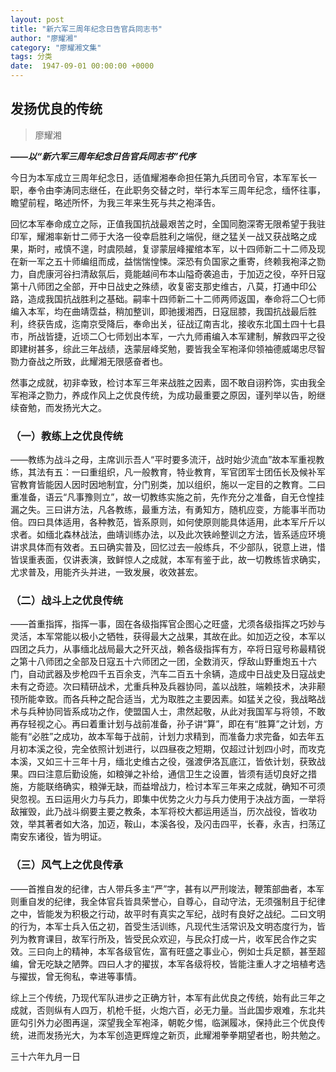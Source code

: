 ```yaml
---
layout: post
title: "新六军三周年纪念日告官兵同志书"
author: "廖耀湘"
category: "廖耀湘文集"
tags: 分类
date:  1947-09-01 00:00:00 +0000
---
```

## 发扬优良的传统

> 廖耀湘

***——以“新六军三周年纪念日告官兵同志书”代序***

今日为本军成立三周年纪念日，适值耀湘奉命担任第九兵团司令官，本军军长一职，奉令由李涛同志继任，在此职务交替之时，举行本军三周年纪念，缅怀往事，瞻望前程，略述所怀，为我三年来生死与共之袍泽告。

回忆本军奉命成立之际，正值我国抗战最艰苦之时，全国同胞深寄无限希望于我驻印军，耀湘率新廿二师于大洛一役幸启胜利之端倪，继之猛关一战又获战略之成果，斯时，戒慎不遑，时虞陨越，复谬蒙层峰擢绾本军，以十四师新二十二师及现在新一军之五十师编组而成，益惴惴惶悚。深恐有负国家之重寄，终赖我袍泽之勠力，自虎康河谷扫清敌氛后，竟能越间布本山隘奇袭追击，于加迈之役，卒歼日寇第十八师团之全部，开中日战史之殊绩，收复密支那史维古，八莫，打通中印公路，造成我国抗战胜利之基础。嗣率十四师新二十二师两师返国，奉命将二〇七师编入本军，均在曲靖霑益，稍加整训，即驰援湘西，日寇屈膝，我国抗战最后胜利，终获告成，迄南京受降后，奉命出关，征战辽南吉北，接收东北国土四十七县市，所战皆捷，近顷二〇七师划出本军，一六九师甫编入本军建制，解救四平之役即建树甚多，综此三年战绩，迭蒙层峰奖勉，要皆我全军袍泽仰领袖德威竭忠尽智勠力奋战之所致，此耀湘无限感奋者也。

然事之成就，初非幸致，检讨本军三年来战胜之因素，固不敢自诩矜饰，实由我全军袍泽之勠力，养成作风上之优良传统，为成功最重要之原因，谨列举以告，盼继续奋勉，而发扬光大之。

### （一）教练上之优良传统
——教练为战斗之母，主席训示吾人“平时要多流汗，战时始少流血”故本军重视教练，其法有五：一曰重组织，凡一般教育，特业教育，军官团军士团伍长及候补军官教育皆能因人因时因地制宜，分门别类，加以组织，施以一定目的之教育。二曰重准备，语云“凡事豫则立”，故一切教练实施之前，先作充分之准备，自无仓惶挂漏之失。三曰讲方法，凡各教练，最重方法，有勇知方，随机应变，方能事半而功倍。四曰具体适用，各种教范，皆系原则，如何使原则能具体适用，此本军斤斤以求者。如缅北森林战法，曲靖训练办法，以及此次铁岭整训之方法，皆系适应环境讲求具体而有效者。五曰确实普及，回忆过去一般练兵，不少部队，锐意上进，惜皆误重表面，仅讲表演，致鲜惊人之成就，本军有鉴于此，故一切教练皆求确实，尤求普及，用能齐头并进，一致发展，收效甚宏。

### （二）战斗上之优良传统
——首重指挥，指挥一事，固在各级指挥官企图心之旺盛，尤须各级指挥之巧妙与灵活，本军常能以极小之牺牲，获得最大之战果，其故在此。如加迈之役，本军以四团之兵力，从事缅北战局最大之歼灭战，赖各级指挥有方，卒将日寇号称最精锐之第十八师团之全部及日寇五十六师团之一团，全数消灭，俘敌山野重炮五十六门，自动武器及步枪四千五百余支，汽车二百五十余辆，造成中日战史及日寇战史未有之奇迹。次曰精研战术，尤重兵种及兵器协同，盖以战胜，端赖技术，决非颟顸所能幸致。而各兵种之配合适当，尤为取胜之主要因素。如猛关之役，我战略战术与兵种协同皆系成功之作，使盟国人士，肃然起敬，从此对我国军与将领，不敢再存轻视之心。再曰着重计划与战前准备，孙子讲“算”，即在有“胜算”之计划，方能有“必胜”之成功，故本军每于战前，计划力求精到，而准备力求完备，如去年五月初本溪之役，完全依照计划进行，以四昼夜之短期，仅超过计划四小时，而攻克本溪，又如三十三年十月，缅北史维古之役，强渡伊洛瓦底江，皆依计划，获致战果。四曰注意后勤设施，如粮弹之补给，通信卫生之设置，皆须有适切良好之措施，方能联络确实，粮弹无缺，而益增战力，检讨本军三年来之成就，确知不可须臾忽视。五曰运用火力与兵力，即集中优势之火力与兵力使用于决战方面，一举将敌摧毁，此乃战斗纲要主要之教条，本军将校大都运用适当，历次战役，皆收功效，举其著者如大洛，加迈，鞍山，本溪各役，及闪击四平，长春，永吉，扫荡辽南安东诸役，皆为明证。

### （三）风气上之优良传承 

——首推自发的纪律，古人带兵多主“严”字，甚有以严刑竣法，鞭策部曲者，本军则重自发的纪律，我全体官兵皆具荣誉心，自尊心，自动守法，无须强制且于纪律之中，皆能发为积极之行动，故平时有真实之军纪，战时有良好之战纪。二曰文明的行为，本军士兵入伍之初，首受生活训练，凡现代生活常识及文明态度行为，皆列为教育课目，故军行所及，皆受民众欢迎，与民众打成一片，收军民合作之实效。三曰向上的精神，本军各级官佐，富有旺盛之事业心，例如士兵足额，甚至超编，曾无吃缺之陋弊。四曰人才的擢拔，本军各级将校，皆能注重人才之培植考选与擢拔，曾无徇私，幸进等事情。

综上三个传统，乃现代军队进步之正确方针，本军有此优良之传统，始有此三年之成就，否则纵有人四万，机枪千挺，火炮六百，必无力量。当此国步艰难，东北共匪勾引外力必图再逞，深望我全军袍泽，朝乾夕惕，临渊履冰，保持此三个优良传统，进而发扬光大，为本军创造更辉煌之新页，此耀湘拳拳期望者也，盼共勉之。

三十六年九月一日


>*<!-- 录入校对：佚名 -->*

